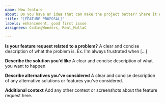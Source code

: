 ```yaml
---
name: New feature
about: Do you have an idea that can make the project better? Share it with the community!
title: "[FEATURE PROPOSAL]"
labels: enhancement, good first issue
assignees: CodingWonders, Real_MullaC

---
```


**Is your feature request related to a problem?**
A clear and concise description of what the problem is. Ex. I'm always frustrated when [...]

**Describe the solution you'd like**
A clear and concise description of what you want to happen.

**Describe alternatives you've considered**
A clear and concise description of any alternative solutions or features you've considered.

**Additional context**
Add any other context or screenshots about the feature request here.
